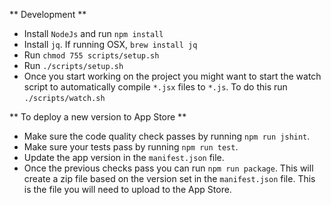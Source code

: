 ** Development **

- Install `NodeJs` and run `npm install`
- Install `jq`. If running OSX, `brew install jq`
- Run `chmod 755 scripts/setup.sh`
- Run `./scripts/setup.sh`
- Once you start working on the project you might want to
start the watch script to automatically compile `*.jsx` files to `*.js`. To do this run `./scripts/watch.sh`

** To deploy a new version to App Store **

- Make sure the code quality check passes by running `npm run jshint`.
- Make sure your tests pass by running `npm run test`.
- Update the app version in the `manifest.json` file.
- Once the previous checks pass you can run `npm run package`. This will create a zip file based on the version set in the `manifest.json` file. This is the file you will need to upload to the App Store.
